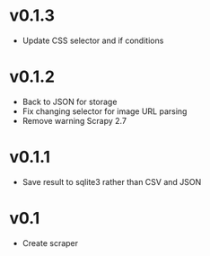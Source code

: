 # v0.1.3

- Update CSS selector and if conditions

# v0.1.2

- Back to JSON for storage
- Fix changing selector for image URL parsing
- Remove warning Scrapy 2.7


# v0.1.1

- Save result to sqlite3 rather than CSV and JSON


# v0.1

- Create scraper

